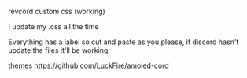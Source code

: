 revcord custom css (working)

I update my .css all the time

Everything has a label so cut and paste as you please, if discord hasn't update the files it'll be working

themes
https://github.com/LuckFire/amoled-cord

